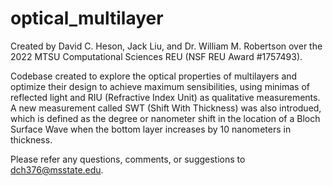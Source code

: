 # optical_multilayer

Created by David C. Heson, Jack Liu, and Dr. William M. Robertson over the 2022 MTSU Computational Sciences REU (NSF REU Award #1757493).

Codebase created to explore the optical properties of multilayers and optimize their design to achieve maximum sensibilities, using minimas of reflected light and RIU (Refractive Index Unit) as qualitative measurements. A new measurement called SWT (Shift With Thickness) was also introdued, which is defined as the degree or nanometer shift in the location of a Bloch Surface Wave when the bottom layer increases by 10 nanometers in thickness. 

Please refer any questions, comments, or suggestions to dch376@msstate.edu. 
